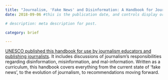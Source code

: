 ```yaml
---
title: "Journalism, 'Fake News' and Disinformation: A Handbook for Journalism Education and Training"
date: 2018-09-06 #this is the publication date, and controls display order.

# description: meta description for post.

category: brief

---
```


[UNESCO published this handbook for use by journalism educators and publishing journalists][link]. It includes discussions of journalism’s responsibilities regarding disinformation, misinformation, and mal-information. Written as a curriculum, this handbook covers everything from the current state of ‘fake news’, to the evolution of journalism, to recommendations moving forward.

[link]: https://en.unesco.org/fightfakenews
